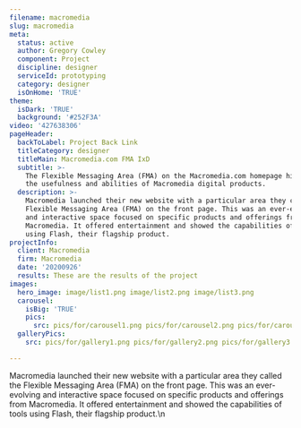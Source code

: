 ```yaml
---
filename: macromedia
slug: macromedia
meta:
  status: active
  author: Gregory Cowley
  component: Project
  discipline: designer
  serviceId: prototyping
  category: designer
  isOnHome: 'TRUE'
theme:
  isDark: 'TRUE'
  background: '#252F3A'
video: '427638306'
pageHeader:
  backToLabel: Project Back Link
  titleCategory: designer
  titleMain: Macromedia.com FMA IxD
  subtitle: >-
    The Flexible Messaging Area (FMA) on the Macromedia.com homepage highlighted
    the usefulness and abilities of Macromedia digital products.
  description: >-
    Macromedia launched their new website with a particular area they called the
    Flexible Messaging Area (FMA) on the front page. This was an ever-evolving
    and interactive space focused on specific products and offerings from
    Macromedia. It offered entertainment and showed the capabilities of tools
    using Flash, their flagship product.
projectInfo:
  client: Macromedia
  firm: Macromedia
  date: '20200926'
  results: These are the results of the project
images:
  hero_image: image/list1.png image/list2.png image/list3.png
  carousel:
    isBig: 'TRUE'
    pics:
      src: pics/for/carousel1.png pics/for/carousel2.png pics/for/carousel3.png
  galleryPics:
    src: pics/for/gallery1.png pics/for/gallery2.png pics/for/gallery3.png

---
```

Macromedia launched their new website with a particular area they called the Flexible Messaging Area (FMA) on the front page. This was an ever-evolving and interactive space focused on specific products and offerings from Macromedia. It offered entertainment and showed the capabilities of tools using Flash, their flagship product.\n
  